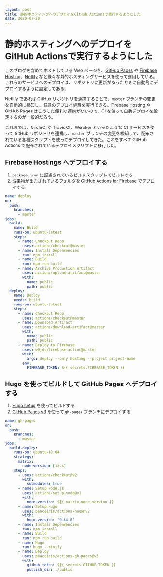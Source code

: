 ```yaml
---
layout: post
title: 静的ホスティングへのデプロイをGitHub Actionsで実行するようにした
date: 2020-07-20
---
```


# 静的ホスティングへのデプロイをGitHub Actionsで実行するようにした

このブログを含めてホストしている Web ページを、[GitHub Pages](https://docs.github.com/ja/github/working-with-github-pages/about-github-pages) や [Firebase Hosting](https://firebase.google.com/docs/hosting?hl=ja)、[Netlify](https://www.netlify.com/) など様々な静的ホスティングサービスを使って運用している。これらのサービスへのデプロイは、リポジトリに更新があったときに自動的にデプロイするように設定してある。

Netlify であれば GitHub リポジトリを連携することで、`master` ブランチの変更を自動的に検知し、任意のデプロイ処理を実行できる。Firebase Hosting や GitHub Pages はこうした便利な連携がないので、CI を使って自動デプロイを設定するのが一般的だろう。

これまでは、CircleCI や Travis CI、Wercker といったような CI サービスを使って GitHub リポジトリを連携し、`master` ブランチの変更を検知して、配布されている各種スクリプトを使ってデプロイしてきた。これをすべて GitHub Actions で配布されているデプロイスクリプトに移行した。

## Firebase Hostings へデプロイする

1. `package.json` に記述されているビルドスクリプトでビルドする
2. 成果物が出力されているフォルダを [GitHub Actions for Firebase](https://github.com/marketplace/actions/github-action-for-firebase) でデプロイする

```yml
name: deploy
on:
  push:
    branches:
      - master
jobs:
  build:
    name: Build
    runs-on: ubuntu-latest
    steps:
      - name: Checkout Repo
        uses: actions/checkout@master
      - name: Install Dependencies
        run: npm install
      - name: Build
        run: npm run build
      - name: Archive Production Artifact
        uses: actions/upload-artifact@master
        with:
          name: public
          path: public
  deploy:
    name: Deploy
    needs: build
    runs-on: ubuntu-latest
    steps:
      - name: Checkout Repo
        uses: actions/checkout@master
      - name: Download Artifact
        uses: actions/download-artifact@master
        with:
          name: public
          path: public
      - name: Deploy to Firebase
        uses: w9jds/firebase-action@master
        with:
          args: deploy --only hosting --project project-name
        env:
          FIREBASE_TOKEN: ${{ secrets.FIREBASE_TOKEN }}
```

## Hugo を使ってビルドして GitHub Pages へデプロイする

1. [Hugo setup](https://github.com/marketplace/actions/hugo-setup) を使ってビルドする
2. [GitHub Pages v3](https://github.com/marketplace/actions/github-pages-v3) を使って `gh-pages` ブランチにデプロイする

```yml
name: gh-pages
on:
  push:
    branches:
      - master
jobs:
  build-deploy:
    runs-on: ubuntu-18.04
    strategy:
      matrix:
        node-version: [12.x]
    steps:
      - uses: actions/checkout@v2
        with:
          submodules: true
      - name: Setup Node.js
        uses: actions/setup-node@v1
        with:
          node-version: ${{ matrix.node-version }}
      - name: Setup Hugo
        uses: peaceiris/actions-hugo@v2
        with:
          hugo-version: '0.64.0'
      - name: Install Dependencies
        run: npm install
      - name: Build
        run: npm run build
      - name: Hugo
        run: hugo --minify
      - name: Deploy
        uses: peaceiris/actions-gh-pages@v3
        with:
          github_token: ${{ secrets.GITHUB_TOKEN }}
          publish_dir: ./public
```
